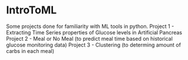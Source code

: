 # IntroToML
Some  projects done for familiarity with ML tools in python. 
Project 1 - Extracting Time Series properties of Glucose levels in Artificial Pancreas
Project 2 - Meal or No Meal (to predict meal time based on historical glucose monitoring data)
Project 3 - Clustering (to determing amount of carbs in each meal)
